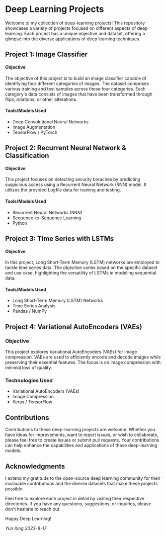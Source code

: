 # Deep Learning Projects

Welcome to my collection of deep-learning projects! This repository showcases a variety of projects focused on different aspects of deep learning. Each project has a unique objective and dataset, offering a glimpse into the diverse applications of deep learning techniques.

## Project 1: Image Classifier

#### Objective
The objective of this project is to build an image classifier capable of identifying four different categories of images. The dataset comprises various training and test samples across these four categories. Each category's data consists of images that have been transformed through flips, rotations, or other alterations.

#### Tools/Models Used
- Deep Convolutional Neural Networks
- Image Augmentation
- TensorFlow / PyTorch

## Project 2: Recurrent Neural Network & Classification

#### Objective
This project focuses on detecting security breaches by predicting suspicious access using a Recurrent Neural Network (RNN) model. It utilizes the provided Logfile data for training and testing.

#### Tools/Models Used
- Recurrent Neural Networks (RNN)
- Sequence-to-Sequence Learning
- Python


## Project 3: Time Series with LSTMs

#### Objective
In this project, Long Short-Term Memory (LSTM) networks are employed to tackle time series data. The objective varies based on the specific dataset and use case, highlighting the versatility of LSTMs in modeling sequential data.

#### Tools/Models Used
- Long Short-Term Memory (LSTM) Networks
- Time Series Analysis
- Pandas / NumPy

## Project 4: Variational AutoEncoders (VAEs)

### Objective
This project explores Variational AutoEncoders (VAEs) for image compression. VAEs are used to efficiently encode and decode images while preserving their essential features. The focus is on image compression with minimal loss of quality.

### Technologies Used
- Variational AutoEncoders (VAEs)
- Image Compression
- Keras / TensorFlow

## Contributions
Contributions to these deep-learning projects are welcome. Whether you have ideas for improvements, want to report issues, or wish to collaborate, please feel free to create issues or submit pull requests. Your contributions can help enhance the capabilities and applications of these deep-learning models.

## Acknowledgments
I extend my gratitude to the open-source deep learning community for their invaluable contributions and the diverse datasets that make these projects possible.

Feel free to explore each project in detail by visiting their respective directories. If you have any questions, suggestions, or inquiries, please don't hesitate to reach out.

Happy Deep Learning!

*Yun Xing*
*2023-8-17*
